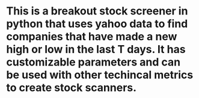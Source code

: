 # This is a breakout stock screener in python that uses yahoo data to find companies that have made a new high or low in the last T days. It has customizable parameters and can be used with other techincal metrics to create stock scanners.
